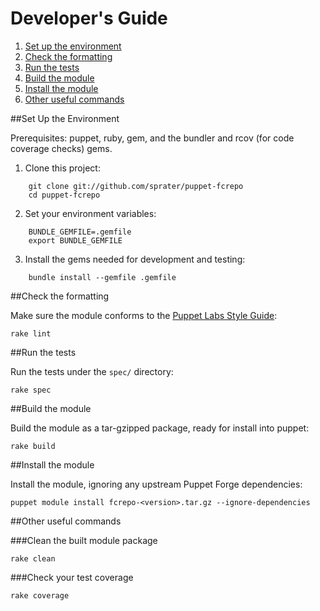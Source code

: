 # Developer's Guide

1. [Set up the environment](#set-up-the-environment)
2. [Check the formatting](#check-the-formatting)
3. [Run the tests](#run-the-tests)
4. [Build the module](#build-the-module)
5. [Install the module](#install-the-module)
6. [Other useful commands](#other-useful-commands)

##Set Up the Environment

Prerequisites:  puppet, ruby, gem, and the bundler and rcov (for code coverage 
checks) gems.

1. Clone this project:

```
    git clone git://github.com/sprater/puppet-fcrepo
    cd puppet-fcrepo
```


2. Set your environment variables:

```
    BUNDLE_GEMFILE=.gemfile
    export BUNDLE_GEMFILE
```

3. Install the gems needed for development and testing:

```
    bundle install --gemfile .gemfile
```


##Check the formatting

Make sure the module conforms to the [Puppet Labs Style Guide](http://docs.puppetlabs.com/guides/style_guide.html):

    rake lint

##Run the tests

Run the tests under the `spec/` directory:

    rake spec

##Build the module

Build the module as a tar-gzipped package, ready for install into puppet:

    rake build

##Install the module

Install the module, ignoring any upstream Puppet Forge dependencies:

    puppet module install fcrepo-<version>.tar.gz --ignore-dependencies

##Other useful commands

###Clean the built module package

    rake clean

###Check your test coverage

    rake coverage

